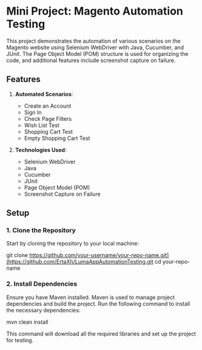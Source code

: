 # Mini Project: Magento Automation Testing

This project demonstrates the automation of various scenarios on the Magento website using Selenium WebDriver with Java, Cucumber, and JUnit. The Page Object Model (POM) structure is used for organizing the code, and additional features include screenshot capture on failure.

## Features

1. **Automated Scenarios**:
   - Create an Account
   - Sign In
   - Check Page Filters
   - Wish List Test
   - Shopping Cart Test
   - Empty Shopping Cart Test

2. **Technologies Used**:
   - Selenium WebDriver
   - Java
   - Cucumber
   - JUnit
   - Page Object Model (POM)
   - Screenshot Capture on Failure

## Setup

### 1. Clone the Repository

Start by cloning the repository to your local machine:

git clone https://github.com/your-username/your-repo-name.git](https://github.com/ErtaXh/LumaAppAutomationTesting.git
cd your-repo-name 


### 2. Install Dependencies

Ensure you have Maven installed. Maven is used to manage project dependencies and build the project. Run the following command to install the necessary dependencies:

mvn clean install

This command will download all the required libraries and set up the project for testing.

